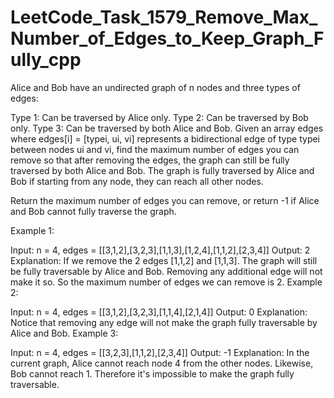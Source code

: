 # LeetCode_Task_1579_Remove_Max_Number_of_Edges_to_Keep_Graph_Fully_cpp
Alice and Bob have an undirected graph of n nodes and three types of edges:

Type 1: Can be traversed by Alice only. 
Type 2: Can be traversed by Bob only. 
Type 3: Can be traversed by both Alice and Bob.
Given an array edges where edges[i] = [typei, ui, vi] represents a bidirectional edge of type typei between nodes ui and vi, find the maximum number of edges you can remove so that after removing the edges, the graph can still be fully traversed by both Alice and Bob. The graph is fully traversed by Alice and Bob if starting from any node, they can reach all other nodes. 

Return the maximum number of edges you can remove, or return -1 if Alice and Bob cannot fully traverse the graph. 

   
 
Example 1:
 

 
Input: n = 4, edges = [[3,1,2],[3,2,3],[1,1,3],[1,2,4],[1,1,2],[2,3,4]] 
Output: 2
Explanation: If we remove the 2 edges [1,1,2] and [1,1,3]. The graph will still be fully traversable by Alice and Bob. Removing any additional edge will not make it so. So the maximum number of edges we can remove is 2.
Example 2: 



Input: n = 4, edges = [[3,1,2],[3,2,3],[1,1,4],[2,1,4]] 
Output: 0
Explanation: Notice that removing any edge will not make the graph fully traversable by Alice and Bob.
Example 3: 



Input: n = 4, edges = [[3,2,3],[1,1,2],[2,3,4]]
Output: -1
Explanation: In the current graph, Alice cannot reach node 4 from the other nodes. Likewise, Bob cannot reach 1. Therefore it's impossible to make the graph fully traversable.
